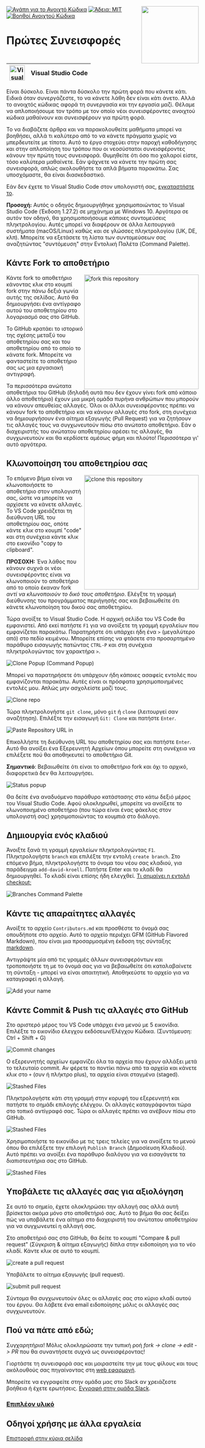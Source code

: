 [![Αγάπη για το Ανοιχτό Κώδικα](https://badges.frapsoft.com/os/v1/open-source.svg?v=103)](https://github.com/ellerbrock/open-source-badges/)
[<img align="right" width="150" src="https://firstcontributions.github.io/assets/Readme/join-slack-team.png">](https://join.slack.com/t/firstcontributors/shared_invite/zt-1hg51qkgm-Xc7HxhsiPYNN3ofX2_I8FA)
[![Άδεια: MIT](https://img.shields.io/badge/License-MIT-green.svg)](https://opensource.org/licenses/MIT)
[![Βοηθοί Ανοιχτού Κώδικα](https://www.codetriage.com/roshanjossey/first-contributions/badges/users.svg)](https://www.codetriage.com/roshanjossey/first-contributions)

# Πρώτες Συνεισφορές

| <img alt="Visual Studio Code" src="https://upload.wikimedia.org/wikipedia/commons/2/2d/Visual_Studio_Code_1.18_icon.svg" width="40"> | Visual Studio Code |
| ------------------------------------------------------------------------------------------------------------------------------------ | ------------------ |

Είναι δύσκολο. Είναι πάντα δύσκολο την πρώτη φορά που κάνετε κάτι. Ειδικά όταν συνεργάζεστε, το να κάνετε λάθη δεν είναι κάτι άνετο. Αλλά το ανοιχτός κώδικας αφορά τη συνεργασία και την εργασία μαζί. Θέλαμε να απλοποιήσουμε τον τρόπο με τον οποίο νέοι συνεισφέροντες ανοιχτού κώδικα μαθαίνουν και συνεισφέρουν για πρώτη φορά.

Το να διαβάζετε άρθρα και να παρακολουθείτε μαθήματα μπορεί να βοηθήσει, αλλά τι καλύτερο από το να κάνετε πράγματα χωρίς να μπερδευτείτε με τίποτα. Αυτό το έργο στοχεύει στην παροχή καθοδήγησης και στην απλοποίηση του τρόπου που οι νεοσύστατοι συνεισφέροντες κάνουν την πρώτη τους συνεισφορά. Θυμηθείτε ότι όσο πιο χαλαροί είστε, τόσο καλύτερα μαθαίνετε. Εάν ψάχνετε να κάνετε την πρώτη σας συνεισφορά, απλώς ακολουθήστε τα απλά βήματα παρακάτω. Σας υποσχόμαστε, θα είναι διασκεδαστικό.

Εάν δεν έχετε το Visual Studio Code στον υπολογιστή σας, [εγκαταστήστε το](https://code.visualstudio.com/download).

**Προσοχή:** Αυτός ο οδηγός δημιουργήθηκε χρησιμοποιώντας το Visual Studio Code (Έκδοση 1.27.2) σε μηχάνημα με Windows 10. Αργότερα σε αυτόν τον οδηγό, θα χρησιμοποιήσουμε κάποιες συντομεύσεις πληκτρολογίου. Αυτές μπορεί να διαφέρουν σε άλλα λειτουργικά συστήματα (macOS/Linux) καθώς και σε γλώσσες πληκτρολογίου (UK, DE, κλπ). Μπορείτε να εξετάσετε τη λίστα των συντομεύσεων σας αναζητώντας "συντόμευση" στην Εντολική Παλέτα (Command Palette).

## Κάντε Fork το αποθετήριο

<img align="right" width="300" src="https://firstcontributions.github.io/assets/Readme/fork.png" alt="fork this repository" />

Κάντε fork το αποθετήριο κάνοντας κλικ στο κουμπί fork στην πάνω δεξιά γωνία αυτής της σελίδας. Αυτό θα δημιουργήσει ένα αντίγραφο αυτού του αποθετηρίου στο λογαριασμό σας στο GitHub.

Το GitHub κρατάει το ιστορικό της σχέσης μεταξύ του αποθετηρίου σας και του αποθετηρίου από το οποίο το κάνατε fork. Μπορείτε να φανταστείτε το αποθετήριο σας ως μια εργασιακή αντιγραφή.

Τα περισσότερα ανώτατα αποθετήρια του GitHub (δηλαδή αυτά που δεν έχουν γίνει fork από κάποιο άλλο αποθετήριο) έχουν μια μικρή ομάδα πυρήνα ανθρώπων που μπορούν να κάνουν απευθείας αλλαγές. Όλοι οι άλλοι συνεισφέροντες πρέπει να κάνουν fork το αποθετήριο και να κάνουν αλλαγές στο fork, στη συνέχεια να δημιουργήσουν ένα αίτημα εξαγωγής (Pull Request) για να ζητήσουν τις αλλαγές τους να συγχωνευτούν πίσω στο ανώτατο αποθετήριο. Εάν ο διαχειριστής του ανώτατου αποθετηρίου αρέσει τις αλλαγές, θα συγχωνευτούν και θα κερδίσετε αμέσως φήμη και πλούτο! Περισσότερα γι' αυτό αργότερα.

## Κλωνοποίηση του αποθετηρίου σας

<img align="right" width="300" src="https://firstcontributions.github.io/assets/Readme/clone.png" alt="clone this repository" />

Το επόμενο βήμα είναι να κλωνοποιήσετε το αποθετήριο στον υπολογιστή σας, ώστε να μπορείτε να αρχίσετε να κάνετε αλλαγές. Το VS Code χρειάζεται τη διεύθυνση URL του αποθετηρίου σας, οπότε κάντε κλικ στο κουμπί "code" και στη συνέχεια κάντε κλικ στο εικονίδιο "copy to clipboard".

**ΠΡΟΣΟΧΗ:** Ένα λάθος που κάνουν συχνά οι νέοι συνεισφέροντες είναι να κλωνοποιούν το αποθετήριο από το οποίο έκαναν fork _αντί να κλωνοποιούν το δικό τους αποθετήριο_. Ελέγξτε τη γραμμή διεύθυνσης του προγράμματος περιήγησής σας και βεβαιωθείτε ότι κάνετε κλωνοποίηση του δικού σας αποθετηρίου.

Τώρα ανοίξτε το Visual Studio Code. Η αρχική σελίδα του VS Code θα εμφανιστεί. Από εκεί πατήστε `F1` για να ανοίξετε τη γραμμή εργαλείων που εμφανίζεται παρακάτω. Παρατηρήστε ότι υπάρχει ήδη ένα `>` (μεγαλύτερο από) στο πεδίο κειμένου. Μπορείτε επίσης να φτάσετε στο προσαρτημένο παράθυρο εισαγωγής πατώντας `CTRL-P` και στη συνέχεια πληκτρολογώντας τον χαρακτήρα `>`.

<img src="https://firstcontributions.github.io/assets/gui-tool-tutorials/github-windows-vs-code-tutorial/vscode-2018-08-clone.png" alt="Clone Popup (Command Popup)" />

Μπορεί να παρατηρήσετε ότι υπάρχουν ήδη κάποιες ασαφείς εντολές που εμφανίζονται παρακάτω. Αυτές είναι οι πρόσφατα χρησιμοποιημένες εντολές μου. Απλώς μην ασχολείστε μαζί τους.

<img src="https://firstcontributions.github.io/assets/gui-tool-tutorials/github-windows-vs-code-tutorial/vscode-2018-08-clone1.png" alt="Clone repo" />

Τώρα πληκτρολογήστε `git clone`, μόνο `git` ή `clone` (λειτουργεί σαν αναζήτηση). Επιλέξτε την εισαγωγή `Git: Clone` και πατήστε `Enter`.

<img src="https://firstcontributions.github.io/assets/gui-tool-tutorials/github-windows-vs-code-tutorial/vscode-2018-08-clone2.png" alt="Paste Repository URL in" />

Επικολλήστε τη διεύθυνση URL του αποθετηρίου σας και πατήστε `Enter`. Αυτό θα ανοίξει ένα Εξερευνητή Αρχείων όπου μπορείτε στη συνέχεια να επιλέξετε πού θα αποθηκευτεί το αποθετήριο Git.

**Σημαντικό**: Βεβαιωθείτε ότι είναι το αποθετήριο fork και όχι το αρχικό, διαφορετικά δεν θα λειτουργήσει.

<img src="https://firstcontributions.github.io/assets/gui-tool-tutorials/github-windows-vs-code-tutorial/vscode-2018-08-clone3.png" alt="Status popup" />

Θα δείτε ένα αναδυόμενο παράθυρο κατάστασης στο κάτω δεξιό μέρος του Visual Studio Code. Αφού ολοκληρωθεί, μπορείτε να ανοίξετε το κλωνοποιημένο αποθετήριο (που τώρα είναι ένας φάκελος στον υπολογιστή σας) χρησιμοποιώντας τα κουμπιά στο διάλογο.

## Δημιουργία ενός κλαδιού

Άνοιξτε ξανά τη γραμμή εργαλείων πληκτρολογώντας `F1`. Πληκτρολογήστε `branch` και επιλέξτε την εντολή `create branch`. Στο επόμενο βήμα, πληκτρολογήστε το όνομα του νέου σας κλαδιού, για παράδειγμα `add-david-kroell`. Πατήστε Enter και το κλαδί θα δημιουργηθεί. Το κλαδί είναι επίσης ήδη ελεγχθεί. [Τι σημαίνει η εντολή checkout;](https://www.git-scm.com/docs/git-checkout)

<img src="https://firstcontributions.github.io/assets/gui-tool-tutorials/github-windows-vs-code-tutorial/vscode-2018-08-branch.png" alt="Branches Command Palette" />

## Κάντε τις απαραίτητες αλλαγές

Ανοίξτε το αρχείο `Contributors.md` και προσθέστε το όνομά σας οπουδήποτε στο αρχείο. Αυτό το αρχείο περιέχει GFM (GitHub Flavored Markdown), που είναι μια προσαρμοσμένη έκδοση της σύνταξης <a href="https://en.wikipedia.org/wiki/Markdown">markdown</a>.

Αντιγράψτε μία από τις γραμμές άλλων συνεισφερόντων και τροποποιήστε τη με το όνομά σας για να βεβαιωθείτε ότι καταλαβαίνετε τη σύνταξη - μπορεί να είναι απαιτητική. Αποθηκεύστε το αρχείο για να καταγραφεί η αλλαγή.

<img src="https://firstcontributions.github.io/assets/gui-tool-tutorials/github-windows-vs-code-tutorial/vscode-2018-08-changes.png" alt="Add your name" />

## Κάντε Commit & Push τις αλλαγές στο GitHub

Στο αριστερό μέρος του VS Code υπάρχει ένα μενού με 5 εικονίδια. Επιλέξτε το εικονίδιο έλεγχου εκδόσεων/Ελέγχου Κώδικα.
(Συντόμευση: Ctrl + Shift + G)

<img src="https://firstcontributions.github.io/assets/gui-tool-tutorials/github-windows-vs-code-tutorial/vscode-2018-08-commit.png" alt="Commit changes" />

Ο εξερευνητής αρχείων εμφανίζει όλα τα αρχεία που έχουν αλλάξει μετά το τελευταίο commit. Αν φέρετε το ποντίκι πάνω από τα αρχεία και κάνετε κλικ στο `+` (συν ή πλήκτρο plus), τα αρχεία είναι σταγμένα (staged).

<img src="https://firstcontributions.github.io/assets/gui-tool-tutorials/github-windows-vs-code-tutorial/vscode-2018-08-commit1.png" alt="Stashed Files">

Πληκτρολογήστε κάτι στη γραμμή στην κορυφή του εξερευνητή και πατήστε το σημάδι επιλογής ελέγχου. Οι αλλαγές καταγράφονται τώρα στο τοπικό αντίγραφό σας. Τώρα οι αλλαγές πρέπει να ανέβουν πίσω στο GitHub.

<img src="https://firstcontributions.github.io/assets/gui-tool-tutorials/github-windows-vs-code-tutorial/vscode-2018-08-push.png" alt="Stashed Files">

Χρησιμοποιήστε το εικονίδιο με τις τρεις τελείες για να ανοίξετε το μενού όπου θα επιλέξετε την επιλογή `Publish Branch` (Δημοσίευση Κλαδιού). Αυτό πρέπει να ανοίξει ένα παράθυρο διαλόγου για να εισαγάγετε τα διαπιστευτήρια σας στο GitHub.

<img src="https://firstcontributions.github.io/assets/gui-tool-tutorials/github-windows-vs-code-tutorial/vscode-2018-08-gh-auth.png" alt="Stashed Files">

## Υποβάλετε τις αλλαγές σας για αξιολόγηση

Σε αυτό το σημείο, έχετε ολοκληρώσει την αλλαγή σας αλλά αυτή βρίσκεται ακόμα μόνο στο αποθετήριό σας. Αυτό το βήμα θα σας δείξει πώς να υποβάλετε ένα αίτημα στο διαχειριστή του ανώτατου αποθετηρίου για να συγχωνευτεί η αλλαγή σας.

Στο αποθετήριό σας στο GitHub, θα δείτε το κουμπί "Compare & pull request" (Σύγκριση & αίτημα εξαγωγής) δίπλα στην ειδοποίηση για το νέο κλαδί. Κάντε κλικ σε αυτό το κουμπί.

<img src="https://firstcontributions.github.io/assets/Readme/compare-and-pull.png" alt="create a pull request" />

Υποβάλετε το αίτημα εξαγωγής (pull request).

<img src="https://firstcontributions.github.io/assets/Readme/submit-pull-request.png" alt="submit pull request" />

Σύντομα θα συγχωνευτούν όλες οι αλλαγές σας στο κύριο κλαδί αυτού του έργου. Θα λάβετε ένα email ειδοποίησης μόλις οι αλλαγές σας συγχωνευτούν.

## Πού να πάτε από εδώ;

Συγχαρητήρια! Μόλις ολοκληρώσατε την τυπική ροή _fork -> clone -> edit -> PR_ που θα συναντήσετε συχνά ως συνεισφέροντας!

Γιορτάστε τη συνεισφορά σας και μοιραστείτε την με τους φίλους και τους ακόλουθούς σας πηγαίνοντας στη [web εφαρμογή](https://firstcontributions.github.io#social-share).

Μπορείτε να εγγραφείτε στην ομάδα μας στο Slack αν χρειάζεστε βοήθεια ή έχετε ερωτήσεις. [Εγγραφή στην ομάδα Slack](https://join.slack.com/t/firstcontributors/shared_invite/zt-1hg51qkgm-Xc7HxhsiPYNN3ofX2_I8FA).

### [Επιπλέον υλικό](../additional-material/git_workflow_scenarios/additional-material.md)

## Οδηγοί χρήσης με άλλα εργαλεία
[Επιστροφή στην κύρια σελίδα](https://github.com/firstcontributions/first-contributions#tutorials-using-other-tools)
